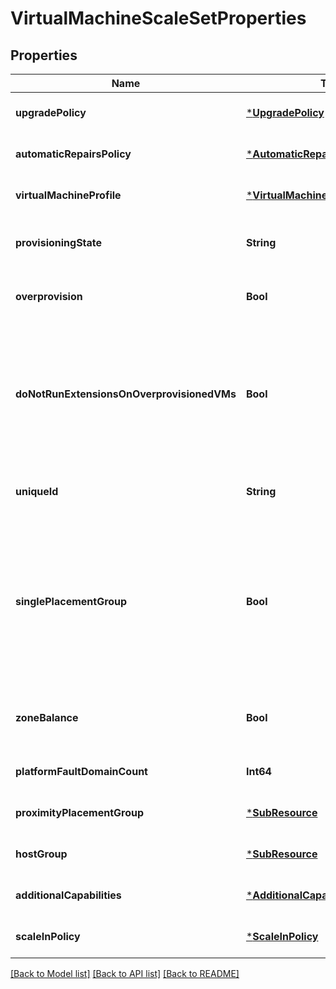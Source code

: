 # VirtualMachineScaleSetProperties


## Properties
Name | Type | Description | Notes
------------ | ------------- | ------------- | -------------
**upgradePolicy** | [***UpgradePolicy**](UpgradePolicy.md) |  | [optional] [default to nothing]
**automaticRepairsPolicy** | [***AutomaticRepairsPolicy**](AutomaticRepairsPolicy.md) |  | [optional] [default to nothing]
**virtualMachineProfile** | [***VirtualMachineScaleSetVMProfile**](VirtualMachineScaleSetVMProfile.md) |  | [optional] [default to nothing]
**provisioningState** | **String** | The provisioning state, which only appears in the response. | [optional] [readonly] [default to nothing]
**overprovision** | **Bool** | Specifies whether the Virtual Machine Scale Set should be overprovisioned. | [optional] [default to nothing]
**doNotRunExtensionsOnOverprovisionedVMs** | **Bool** | When Overprovision is enabled, extensions are launched only on the requested number of VMs which are finally kept. This property will hence ensure that the extensions do not run on the extra overprovisioned VMs. | [optional] [default to nothing]
**uniqueId** | **String** | Specifies the ID which uniquely identifies a Virtual Machine Scale Set. | [optional] [default to nothing]
**singlePlacementGroup** | **Bool** | When true this limits the scale set to a single placement group, of max size 100 virtual machines. NOTE: If singlePlacementGroup is true, it may be modified to false. However, if singlePlacementGroup is false, it may not be modified to true. | [optional] [default to nothing]
**zoneBalance** | **Bool** | Whether to force strictly even Virtual Machine distribution cross x-zones in case there is zone outage. | [optional] [default to nothing]
**platformFaultDomainCount** | **Int64** | Fault Domain count for each placement group. | [optional] [default to nothing]
**proximityPlacementGroup** | [***SubResource**](SubResource.md) |  | [optional] [default to nothing]
**hostGroup** | [***SubResource**](SubResource.md) |  | [optional] [default to nothing]
**additionalCapabilities** | [***AdditionalCapabilities**](AdditionalCapabilities.md) |  | [optional] [default to nothing]
**scaleInPolicy** | [***ScaleInPolicy**](ScaleInPolicy.md) |  | [optional] [default to nothing]


[[Back to Model list]](../README.md#models) [[Back to API list]](../README.md#api-endpoints) [[Back to README]](../README.md)


